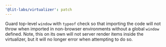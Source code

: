 ```yaml
---
'@lit-labs/virtualizer': patch
---
```


Guard top-level `window` with `typeof` check so that importing the code will not throw when imported in non-browser environments without a global `window` defined. Note, this on its own will not server render items inside the virtualizer, but it will no longer error when attempting to do so.
